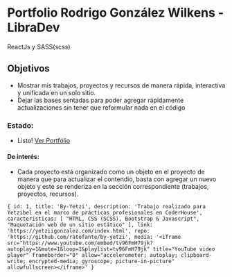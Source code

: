 # Portfolio Rodrigo González Wilkens - LibraDev

ReactJs y SASS(scss)

## Objetivos

-   Mostrar mis trabajos, proyectos y recursos de manera rápida, interactiva y unificada en un solo sitio.
-   Dejar las bases sentadas para poder agregar rápidamente actualizaciones sin tener que reformular nada en el código

### Estado:

-   Listo! [Ver Portfolio](https://libra-dev.netlify.app/)

#### De interés:

-   Cada proyecto está organizado como un objeto en el proyecto de manera que para actualizar el contendio, basta con agregar un nuevo objeto y este se renderiza en la sección correspondiente (trabajos, proyectos, recursos).

`{ id: 1, title: 'By-Yetzi', description: 'Trabajo realizado para Yetzibel en el marco de prácticas profesionales en CoderHouse', caracteristicas: [ "HTML, CSS (SCSS), Bootstrap & Javascript", "Maquetación web de un sitio estático" ], link: 'https://yetziigonzalez.com/index.html', repo: 'https://github.com/ratofante/by-yetzi', media: '<iframe src="https://www.youtube.com/embed/tv96FmH79jk?autoplay=1&mute=1&loop=1&playlist=tv96FmH79jk" title="YouTube video player" frameborder="0" allow="accelerometer; autoplay; clipboard-write; encrypted-media; gyroscope; picture-in-picture" allowfullscreen></iframe>' } `
